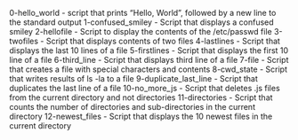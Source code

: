 0-hello_world - script that prints “Hello, World”, followed by a new line to the standard output
1-confused_smiley - Script that displays a confused smiley
2-hellofile - Script to display the contents of the /etc/passwd file
3-twofiles - Script that displays contents of two files
4-lastlines - Script that displays the last 10 lines of a file
5-firstlines - Script that displays the first 10 line of a file
6-third_line - Script that displays third line of a file
7-file - Script that creates a file with special characters and contents
8-cwd_state - Script that writes results of ls -la to a file
9-duplicate_last_line - Script that duplicates the last line of a file
10-no_more_js - Script that deletes .js files from the current directory and not directories
11-directories - Script that counts the number of directories and sub-directories in the current directory
12-newest_files - Script that displays the 10 newest files in the current directory
